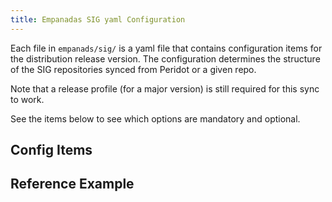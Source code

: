 ```yaml
---
title: Empanadas SIG yaml Configuration
---
```


Each file in `empanads/sig/` is a yaml file that contains configuration
items for the distribution release version. The configuration determines the
structure of the SIG repositories synced from Peridot or a given repo.

Note that a release profile (for a major version) is still required for this
sync to work.

See the items below to see which options are mandatory and optional.

## Config Items

## Reference Example
